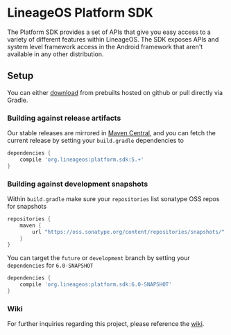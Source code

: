 # LineageOS Platform SDK

The Platform SDK provides a set of APIs that give you easy access to a variety of different features within LineageOS. The SDK exposes APIs and system level framework access in the Android framework that aren't available in any other distribution.

## Setup

You can either [download](https://github.com/LineageOS/android_prebuilts_lineage-sdk/tree/master/current) from prebuilts hosted on github or pull directly via Gradle.


### Building against release artifacts

Our stable releases are mirrored in [Maven Central](http://search.maven.org/#search%7Cga%7C1%7Ca%3A%22platform.sdk%22), and you can fetch the current release by setting your `build.gradle` dependencies to

```gradle
dependencies {
    compile 'org.lineageos:platform.sdk:5.+'
}
```

### Building against development snapshots

Within `build.gradle` make sure your `repositories` list sonatype OSS repos for snapshots

```gradle
repositories {
    maven {
        url "https://oss.sonatype.org/content/repositories/snapshots/"
    }
}
```

You can target the `future` or `development` branch by setting your `dependencies` for `6.0-SNAPSHOT`

```gradle
dependencies {
    compile 'org.lineageos:platform.sdk:6.0-SNAPSHOT'
}
```

### Wiki

For further inquiries regarding this project, please reference the [wiki](https://wiki.lineageos.org/sdk).
